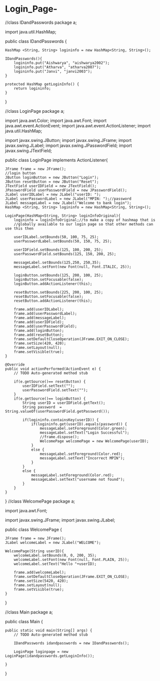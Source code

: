 # Login_Page-
//class IDandPasswords
package a;

import java.util.HashMap;

public class IDandPasswords {

	HashMap <String, String> logininfo = new HashMap<String, String>();
	
	IDandPasswords(){
		logininfo.put("Aishwarya", "aishwarya2002");
		logininfo.put("Atharva", "atharva2007");
		logininfo.put("Janvi", "janvi2003");
	}
	
	protected HashMap getLoginInfo() {
		return logininfo;
	}
}

//class LoginPage
package a;

import java.awt.Color;
import java.awt.Font;
import java.awt.event.ActionEvent;
import java.awt.event.ActionListener;
import java.util.HashMap;

import javax.swing.JButton;
import javax.swing.JFrame;
import javax.swing.JLabel;
import javax.swing.JPasswordField;
import javax.swing.JTextField;

public class LoginPage implements ActionListener{
	
	JFrame frame = new JFrame();
	//login button
	JButton loginButton = new JButton("Login");
	JButton resetButton = new JButton("Reset");
	JTextField userIDField = new JTextField();
	JPasswordField userPasswordField = new JPasswordField();
	JLabel userIDLabel = new JLabel("userID: ");
	JLabel userPasswordLabel = new JLabel("MPIN: ");//password
	JLabel messageLabel = new JLabel("Welcome to bank login");
	HashMap <String, String> logininfo = new HashMap<String, String>();
	
	LoginPage(HashMap<String, String> loginInfoOriginal){
		logininfo = loginInfoOriginal;//to make a copy of hashmap that is 
		//globally available to our login page so that other methods can use this then
		
		userIDLabel.setBounds(50, 100, 75, 25);
		userPasswordLabel.setBounds(50, 150, 75, 25);
		
		userIDField.setBounds(125, 100, 200, 25);
		userPasswordField.setBounds(125, 150, 200, 25);
		
		messageLabel.setBounds(125,250, 250,35);
		messageLabel.setFont(new Font(null, Font.ITALIC, 25));
		
		loginButton.setBounds(125, 200, 100, 25);
		loginButton.setFocusable(false);
		loginButton.addActionListener(this);
		
		resetButton.setBounds(225, 200, 100, 25);
		resetButton.setFocusable(false);
		resetButton.addActionListener(this);
		
		frame.add(userIDLabel);
		frame.add(userPasswordLabel);
		frame.add(messageLabel);
		frame.add(userIDField);
		frame.add(userPasswordField);
		frame.add(loginButton);
		frame.add(resetButton);
		frame.setDefaultCloseOperation(JFrame.EXIT_ON_CLOSE);
		frame.setSize(420, 420);
		frame.setLayout(null);
		frame.setVisible(true);
	}

	@Override
	public void actionPerformed(ActionEvent e) {
		// TODO Auto-generated method stub
		
		if(e.getSource()== resetButton) {
			userIDField.setText("");
			userPasswordField.setText("");
		}
		if(e.getSource()== loginButton) {
			String userID = userIDField.getText();
			String password  = String.valueOf(userPasswordField.getPassword());
			
			if(logininfo.containsKey(userID)) {
				if(logininfo.get(userID).equals(password)) {
					messageLabel.setForeground(Color.green);
					messageLabel.setText("Login Successful");
					//frame.dispose();
					WelcomePage welcomePage = new WelcomePage(userID);
				}
				else {
					messageLabel.setForeground(Color.red);
					messageLabel.setText("Incorrect MPIN");
				}
			}
			else {
				messageLabel.setForeground(Color.red);
				messageLabel.setText("username not found");
			}
		}
	}

}
//class WelcomePage
package a;

import java.awt.Font;

import javax.swing.JFrame;
import javax.swing.JLabel;

public class WelcomePage {

	JFrame frame = new JFrame();
	JLabel welcomeLabel = new JLabel("WELCOME");
	
	WelcomePage(String userID){
		welcomeLabel.setBounds(0, 0, 200, 35);
		welcomeLabel.setFont(new Font(null, Font.PLAIN, 25));
		welcomeLabel.setText("Hello "+userID);
		
		frame.add(welcomeLabel);
		frame.setDefaultCloseOperation(JFrame.EXIT_ON_CLOSE);
		frame.setSize(5420, 420);
		frame.setLayout(null);
		frame.setVisible(true);
	}
}

//class Main
package a;

public class Main {

	public static void main(String[] args) {
		// TODO Auto-generated method stub

		IDandPasswords idandpasswords = new IDandPasswords();
		
		LoginPage loginpage = new LoginPage(idandpasswords.getLoginInfo());
		
	}

}

